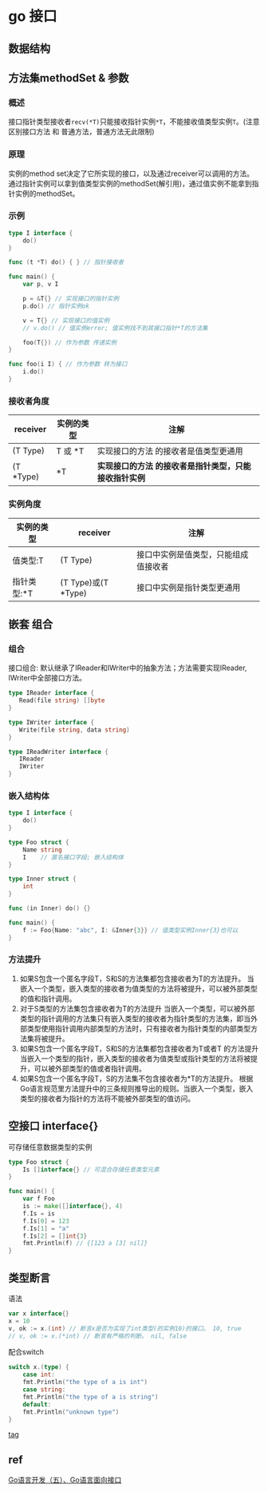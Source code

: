 # go 接口

## 数据结构

## 方法集methodSet & 参数

### 概述

接口指针类型接收者`recv(*T)`只能接收指针实例`*T`，不能接收值类型实例`T`。(注意区别接口方法 和 普通方法，普通方法无此限制)

### 原理

实例的method set决定了它所实现的接口，以及通过receiver可以调用的方法。  
通过指针实例可以拿到值类型实例的methodSet(解引用)，通过值实例不能拿到指针实例的methodSet。  

### 示例

```go
type I interface {
    do()
}

func (t *T) do() { } // 指针接收者

func main() {
    var p, v I

    p = &T{} // 实现接口的指针实例
    p.do() // 指针实例ok

    v = T{} // 实现接口的值实例
    // v.do() // 值实例error; 值实例找不到其接口指针*T的方法集

    foo(T{}) // 作为参数 传递实例
}

func foo(i I) { // 作为参数 转为接口
    i.do()
}
```

### 接收者角度

| receiver  | 实例的类型 | 注解                                                    |
| --------- | ---------- | ------------------------------------------------------- |
| (T Type)  | T 或 *T    | 实现接口的方法 的接收者是值类型更通用                   |
| (T *Type) | *T         | **实现接口的方法 的接收者是指针类型，只能接收指针实例** |

### 实例角度

| 实例的类型  | receiver            | 注解                                 |
| ----------- | ------------------- | ------------------------------------ |
| 值类型:T    | (T Type)            | 接口中实例是值类型，只能组成值接收者 |
| 指针类型:*T | (T Type)或(T *Type) | 接口中实例是指针类型更通用           |

## 嵌套 组合

### 组合

接口组合: 默认继承了IReader和IWriter中的抽象方法；方法需要实现IReader, IWriter中全部接口方法。

```go
type IReader interface {
   Read(file string) []byte
}

type IWriter interface {
   Write(file string, data string)
}

type IReadWriter interface {
   IReader
   IWriter
}
```

### 嵌入结构体

```go
type I interface {
    do()
}

type Foo struct {
    Name string
    I    // 匿名接口字段; 嵌入结构体
}

type Inner struct {
    int
}

func (in Inner) do() {}

func main() {
    f := Foo{Name: "abc", I: &Inner{3}} // 值类型实例Inner{3}也可以
}
```

### 方法提升

1. 如果S包含一个匿名字段T，S和S的方法集都包含接收者为T的方法提升。
当嵌入一个类型，嵌入类型的接收者为值类型的方法将被提升，可以被外部类型的值和指针调用。
2. 对于S类型的方法集包含接收者为T的方法提升
当嵌入一个类型，可以被外部类型的指针调用的方法集只有嵌入类型的接收者为指针类型的方法集，即当外部类型使用指针调用内部类型的方法时，只有接收者为指针类型的内部类型方法集将被提升。
3. 如果S包含一个匿名字段T，S和S的方法集都包含接收者为T或者T 的方法提升
当嵌入一个类型的指针，嵌入类型的接收者为值类型或指针类型的方法将被提升，可以被外部类型的值或者指针调用。
4. 如果S包含一个匿名字段T，S的方法集不包含接收者为*T的方法提升。
根据Go语言规范里方法提升中的三条规则推导出的规则。当嵌入一个类型，嵌入类型的接收者为指针的方法将不能被外部类型的值访问。

## 空接口 interface{}

可存储任意数据类型的实例

```go
type Foo struct {
    Is []interface{} // 可混合存储任意类型元素
}

func main() {
    var f Foo
    is := make([]interface{}, 4)
    f.Is = is
    f.Is[0] = 123
    f.Is[1] = "a"
    f.Is[2] = []int{3}
    fmt.Println(f) // {[123 a [3] nil]}
}
```

## 类型断言

语法

```go
var x interface{}
x = 10
v, ok := x.(int) // 断言x是否为实现了int类型(的实例10)的接口。 10, true
// v, ok := x.(*int) // 断言有严格的判断。 nil, false
```

配合switch

```go
switch x.(type) {
    case int:
    fmt.Println("the type of a is int")
    case string:
    fmt.Println("the type of a is string")
    default:
    fmt.Println("unknown type")
}
```

[tag](go-struct.md#标签tag)

## ref

[Go语言开发（五）、Go语言面向接口](https://blog.51cto.com/9291927/2130244)
